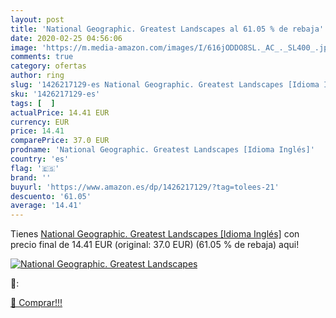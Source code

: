 ```yaml
---
layout: post
title: 'National Geographic. Greatest Landscapes al 61.05 % de rebaja'
date: 2020-02-25 04:56:06
image: 'https://m.media-amazon.com/images/I/616jODDO8SL._AC_._SL400_.jpg'
comments: true
category: ofertas
author: ring
slug: '1426217129-es National Geographic. Greatest Landscapes [Idioma Inglés]'
sku: '1426217129-es'
tags: [  ]
actualPrice: 14.41 EUR
currency: EUR
price: 14.41
comparePrice: 37.0 EUR
prodname: 'National Geographic. Greatest Landscapes [Idioma Inglés]'
country: 'es'
flag: '🇪🇸'
brand: ''
buyurl: 'https://www.amazon.es/dp/1426217129/?tag=tolees-21'
descuento: '61.05'
average: '14.41'
---
```


Tienes [National Geographic. Greatest Landscapes [Idioma Inglés]](https://www.amazon.es/dp/1426217129/?tag=tolees-21) con precio final de  14.41 EUR (original: 37.0 EUR) (61.05 %  de rebaja) aqui!

[![National Geographic. Greatest Landscapes](https://m.media-amazon.com/images/I/616jODDO8SL._AC_._SL400_.jpg)](https://www.amazon.es/dp/1426217129/?tag=tolees-21)

🔎:


[🛒 Comprar!!!](https://www.amazon.es/dp/1426217129/?tag=tolees-21)
